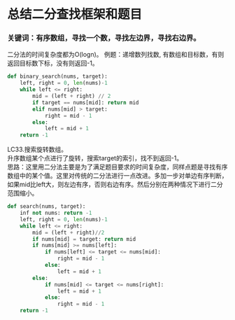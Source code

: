 # 总结二分查找框架和题目
### 关键词：有序数组，寻找一个数，寻找左边界，寻找右边界。  
二分法的时间复杂度都为O(logn)。
例题：递增数列找数, 有数组和目标数，有则返回目标数下标，没有则返回-1。
```python
def binary_search(nums, target):
    left, right = 0, len(nums)-1
    while left <= right:
        mid = (left + right) // 2
        if target == nums[mid]: return mid
        elif nums[mid] > target:
            right = mid - 1
        else:
            left = mid + 1
    return -1
```
LC33.搜索旋转数组。  
升序数组某个点进行了旋转，搜索target的索引，找不到返回-1。  
思路：这里用二分法主要是为了满足题目要求的时间复杂度，同样点题是寻找有序数组中的某个值。这里对传统的二分法进行一点改进。多加一步对单边有序判断，如果mid比left大，则左边有序，否则右边有序。然后分别在两种情况下进行二分范围缩小。
```python
def search(nums, target):
    inf not nums: return -1
    left, right = 0, len(nums)-1
    while left <= right:
        mid = (left + right)//2
        if nums[mid] = target: return mid
        if nums[mid] >= nums[left]:
            if nums[left] <= target <= nums[mid]:
                right = mid - 1
            else:
                left = mid + 1
        else:
            if nums[mid] <= target <= nums[right]:
                left = mid + 1
            else:
                right = mid - 1
    return -1
```

